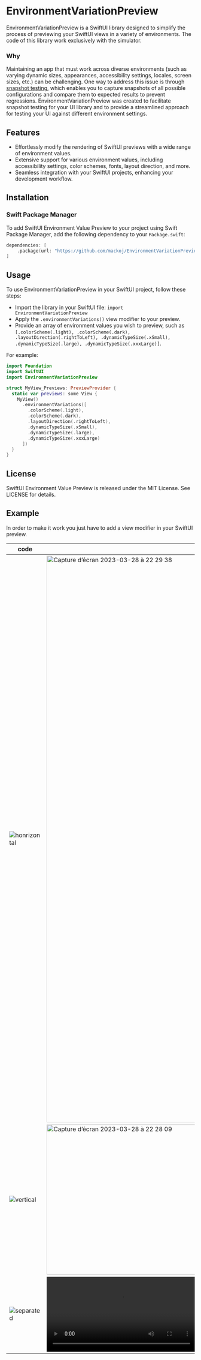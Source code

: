 # EnvironmentVariationPreview

EnvironmentVariationPreview is a SwiftUI library designed to simplify the process of previewing your SwiftUI views in a variety of environments. The code of this library work exclusively with the simulator.

### Why

Maintaining an app that must work across diverse environments (such as varying dynamic sizes, appearances, accessibility settings, locales, screen sizes, etc.) can be challenging. One way to address this issue is through [snapshot testing](https://github.com/doordash-oss/swiftui-preview-snapshots), which enables you to capture snapshots of all possible configurations and compare them to expected results to prevent regressions. EnvironmentVariationPreview was created to facilitate snapshot testing for your UI library and to provide a streamlined approach for testing your UI against different environment settings.

## Features

- Effortlessly modify the rendering of SwiftUI previews with a wide range of environment values.
- Extensive support for various environment values, including accessibility settings, color schemes, fonts, layout direction, and more.
- Seamless integration with your SwiftUI projects, enhancing your development workflow.

## Installation

### Swift Package Manager

To add SwiftUI Environment Value Preview to your project using Swift Package Manager, add the following dependency to your `Package.swift`:

```swift
dependencies: [
    .package(url: "https://github.com/mackoj/EnvironmentVariationPreview.git", from: "1.0.0")
]
```

## Usage

To use EnvironmentVariationPreview in your SwiftUI project, follow these steps:

- Import the library in your SwiftUI file: `import EnvironmentVariationPreview`
- Apply the `.environmentVariations()` view modifier to your preview.
- Provide an array of environment values you wish to preview, such as `[.colorScheme(.light), .colorScheme(.dark), .layoutDirection(.rightToLeft), .dynamicTypeSize(.xSmall), .dynamicTypeSize(.large), .dynamicTypeSize(.xxxLarge)]`.

For example:

```swift
import Foundation
import SwiftUI
import EnvironmentVariationPreview

struct MyView_Previews: PreviewProvider {
  static var previews: some View {
    MyView()
      .environmentVariations([
        .colorScheme(.light),
        .colorScheme(.dark),
        .layoutDirection(.rightToLeft),
        .dynamicTypeSize(.xSmall),
        .dynamicTypeSize(.large),
        .dynamicTypeSize(.xxxLarge)
      ])
  }
}
```

## License

SwiftUI Environment Value Preview is released under the MIT License. See LICENSE for details.

## Example

In order to make it work you just have to add a view modifier in your SwiftUI preview.

| code | Redering |
| --- | --- |
| ![honrizontal](https://user-images.githubusercontent.com/661647/228528660-6237f9e3-c913-4870-8c38-58fdd8869978.png) | <img width="1512" alt="Capture d’écran 2023-03-28 à 22 29 38" src="https://user-images.githubusercontent.com/661647/228359745-cda5eaaf-837b-4188-a125-a09a41ecdc34.png"> |
| ![vertical](https://user-images.githubusercontent.com/661647/228528750-763f6a7c-e2c0-4fe7-9bd8-499bb239f9c2.png) | <img width="400" alt="Capture d’écran 2023-03-28 à 22 28 09" src="https://user-images.githubusercontent.com/661647/228359752-1c609881-a5c0-4e09-a988-0a18972776a7.png"> |
| ![separated](https://user-images.githubusercontent.com/661647/228529029-120bb8ff-1d2c-4863-b97a-1b79b3ded761.png) | <video width="400" src="https://user-images.githubusercontent.com/661647/228359780-61f1a897-1b80-41ed-a0b8-26c6b6b5e279.mov"> |
